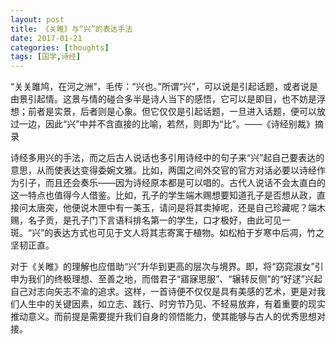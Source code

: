 ```yaml
---
layout: post
title: 《关睢》与“兴”的表达手法
date: 2017-01-21
categories: [thoughts]
tags: [国学,诗经]
---
```


“关关雎鸠，在河之洲”，毛传：“兴也。”所谓“兴”，可以说是引起话题，或者说是由景引起情。这景与情的碰合多半是诗人当下的感悟，它可以是即目，也不妨是浮想；前者是实景，后者则是心象。但它仅仅是引起话题，一旦进入话题，便可以放过一边，因此“兴”中并不含直接的比喻，若然，则即为“比”。——《诗经别裁》摘录

诗经多用兴的手法，而之后古人说话也多引用诗经中的句子来“兴”起自己要表达的意思，从而使表达变得委婉文雅。比如，两国之间外交官的官方对话必要以诗经作为引子，而且还会奏乐——因为诗经原本都是可以唱的。古代人说话不会太直白的这一特点也值得今人借鉴。比如，孔子的学生端木赐想要知道孔子是否想从政，直接问太唐突，他便说木匣中有一美玉，请问是将其卖掉呢，还是自己珍藏呢？端木赐，名子贡，是孔子门下言语科排名第一的学生，口才极好，由此可见一斑。“兴”的表达方式也可见于文人将其志寄寓于植物。如松柏于岁寒中后凋，竹之坚韧正直。

对于《关睢》的理解也应借助“兴”升华到更高的层次与境界。即，将“窈窕淑女”引申为我们的终极理想、至善之地，而借君子“寤寐思服”、“辗转反侧”的“好逑”兴起自己对志向矢志不渝的追求。这样，一首诗便不仅仅是具有美感的艺术，更是对我们人生中的关键因素，如立志、践行、时穷节乃见、不轻易放弃，有着重要的现实推动意义。而前提是需要提升我们自身的领悟能力，使其能够与古人的优秀思想对接。
